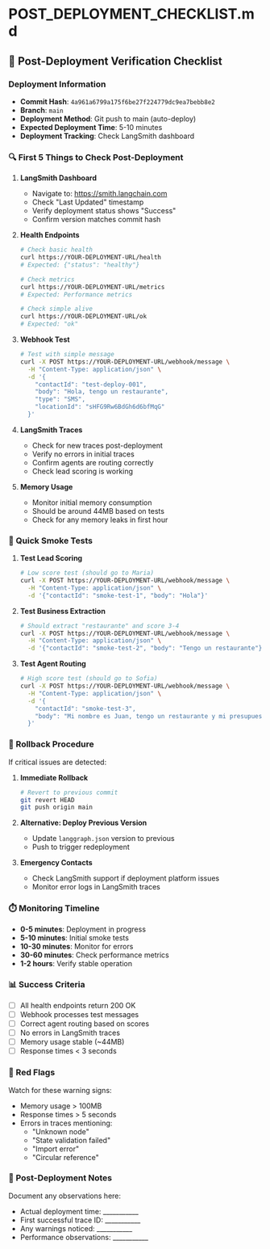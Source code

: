 # POST_DEPLOYMENT_CHECKLIST.md

## 🚀 Post-Deployment Verification Checklist

### Deployment Information
- **Commit Hash**: `4a961a6799a175f6be27f224779dc9ea7bebb8e2`
- **Branch**: `main`
- **Deployment Method**: Git push to main (auto-deploy)
- **Expected Deployment Time**: 5-10 minutes
- **Deployment Tracking**: Check LangSmith dashboard

### 🔍 First 5 Things to Check Post-Deployment

1. **LangSmith Dashboard**
   - Navigate to: https://smith.langchain.com
   - Check "Last Updated" timestamp
   - Verify deployment status shows "Success"
   - Confirm version matches commit hash

2. **Health Endpoints**
   ```bash
   # Check basic health
   curl https://YOUR-DEPLOYMENT-URL/health
   # Expected: {"status": "healthy"}
   
   # Check metrics
   curl https://YOUR-DEPLOYMENT-URL/metrics
   # Expected: Performance metrics
   
   # Check simple alive
   curl https://YOUR-DEPLOYMENT-URL/ok
   # Expected: "ok"
   ```

3. **Webhook Test**
   ```bash
   # Test with simple message
   curl -X POST https://YOUR-DEPLOYMENT-URL/webhook/message \
     -H "Content-Type: application/json" \
     -d '{
       "contactId": "test-deploy-001",
       "body": "Hola, tengo un restaurante",
       "type": "SMS",
       "locationId": "sHFG9Rw6BdGh6d6bfMqG"
     }'
   ```

4. **LangSmith Traces**
   - Check for new traces post-deployment
   - Verify no errors in initial traces
   - Confirm agents are routing correctly
   - Check lead scoring is working

5. **Memory Usage**
   - Monitor initial memory consumption
   - Should be around 44MB based on tests
   - Check for any memory leaks in first hour

### 🧪 Quick Smoke Tests

1. **Test Lead Scoring**
   ```bash
   # Low score test (should go to Maria)
   curl -X POST https://YOUR-DEPLOYMENT-URL/webhook/message \
     -H "Content-Type: application/json" \
     -d '{"contactId": "smoke-test-1", "body": "Hola"}'
   ```

2. **Test Business Extraction**
   ```bash
   # Should extract "restaurante" and score 3-4
   curl -X POST https://YOUR-DEPLOYMENT-URL/webhook/message \
     -H "Content-Type: application/json" \
     -d '{"contactId": "smoke-test-2", "body": "Tengo un restaurante"}'
   ```

3. **Test Agent Routing**
   ```bash
   # High score test (should go to Sofia)
   curl -X POST https://YOUR-DEPLOYMENT-URL/webhook/message \
     -H "Content-Type: application/json" \
     -d '{
       "contactId": "smoke-test-3",
       "body": "Mi nombre es Juan, tengo un restaurante y mi presupuesto es $500 al mes"
     }'
   ```

### 🔄 Rollback Procedure

If critical issues are detected:

1. **Immediate Rollback**
   ```bash
   # Revert to previous commit
   git revert HEAD
   git push origin main
   ```

2. **Alternative: Deploy Previous Version**
   - Update `langgraph.json` version to previous
   - Push to trigger redeployment

3. **Emergency Contacts**
   - Check LangSmith support if deployment platform issues
   - Monitor error logs in LangSmith traces

### ⏱️ Monitoring Timeline

- **0-5 minutes**: Deployment in progress
- **5-10 minutes**: Initial smoke tests
- **10-30 minutes**: Monitor for errors
- **30-60 minutes**: Check performance metrics
- **1-2 hours**: Verify stable operation

### 📊 Success Criteria

- [ ] All health endpoints return 200 OK
- [ ] Webhook processes test messages
- [ ] Correct agent routing based on scores
- [ ] No errors in LangSmith traces
- [ ] Memory usage stable (~44MB)
- [ ] Response times < 3 seconds

### 🚨 Red Flags

Watch for these warning signs:
- Memory usage > 100MB
- Response times > 5 seconds
- Errors in traces mentioning:
  - "Unknown node"
  - "State validation failed"
  - "Import error"
  - "Circular reference"

### 📝 Post-Deployment Notes

Document any observations here:
- Actual deployment time: ___________
- First successful trace ID: ___________
- Any warnings noticed: ___________
- Performance observations: ___________